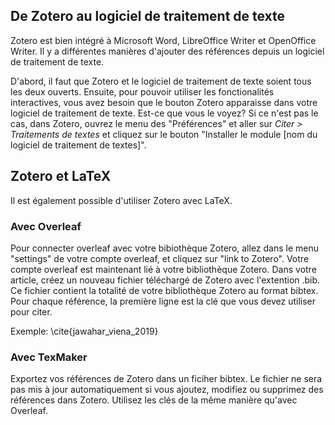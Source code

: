 ## De Zotero au logiciel de traitement de texte

Zotero est bien intégré à Microsoft Word, LibreOffice Writer et OpenOffice Writer.
Il y a différentes manières d'ajouter des références depuis un logiciel de traitement de texte.

D'abord, il faut que Zotero et le logiciel de traitement de texte soient tous les deux ouverts. Ensuite, pour pouvoir utiliser les fonctionalités interactives, vous avez besoin que le bouton Zotero apparaisse dans votre logiciel de traitement de texte. Est-ce que vous le voyez? Si ce n'est pas le cas, dans Zotero, ouvrez le menu des "Préférences" et aller sur *Citer > Traitements de textes* et cliquez sur le bouton "Installer le module [nom du logiciel de traitement de textes]".


## Zotero et LaTeX
Il est également possible d'utiliser Zotero avec LaTeX.

### Avec Overleaf
Pour connecter overleaf avec votre bibiothèque Zotero, allez dans le menu "settings" de votre compte overleaf, et cliquez sur "link to Zotero". Votre compte overleaf est maintenant lié à votre bibliothèque Zotero. 
Dans votre article, créez un nouveau fichier téléchargé de Zotero avec l'extention .bib. Ce fichier contient la totalité de votre bibliothèque Zotero au format bibtex. Pour chaque référence, la première ligne est la clé que vous devez utiliser pour citer. 

Exemple: \cite{jawahar_viena_2019}

### Avec TexMaker
Exportez vos références de Zotero dans un ficiher bibtex. Le fichier ne sera pas mis à jour automatiquement si vous ajoutez, modifiez ou supprimez des références dans Zotero. Utilisez les clés de la même manière qu'avec Overleaf. 
